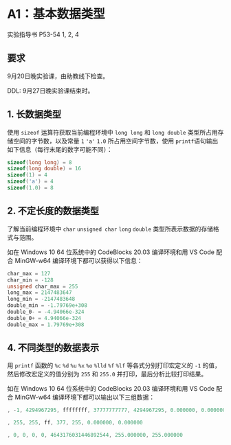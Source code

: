 # A1：基本数据类型

实验指导书 P53-54 1, 2, 4

## 要求

9月20日晚实验课，由助教线下检查。

DDL: 9月27日晚实验课结束时。

## 1. 长数据类型

使用 `sizeof` 运算符获取当前编程环境中 `long long` 和 `long double` 类型所占用存储空间的字节数，以及常量 `1` `'a'` `1.0` 所占用空间字节数，使用 `printf`语句输出如下信息（每行末尾的数字可能不同）：

```c
sizeof(long long) = 8
sizeof(long double) = 16
sizeof(1) = 4
sizeof('a') = 4
sizeof(1.0) = 8
```

## 2. 不定长度的数据类型

了解当前编程环境中 `char` `unsigned char` `long` `double` 类型所表示数据的存储格式与范围。

如在 Windows 10 64 位系统中的 CodeBlocks 20.03 编译环境和用 VS Code 配合 MinGW-w64 编译环境下都可以获得以下信息：

```c
char_max = 127
char_min = -128
unsigned char_max = 255
long_max = 2147483647
long_min = -2147483648
double_min = -1.79769e+308
double_0- = -4.94066e-324
double_0+ = 4.94066e-324
double_max = 1.79769e+308
```

## 4. 不同类型的数据表示

用 `printf` 函数的 `%c` `%d` `%u` `%x` `%o` `%lld` `%f` `%lf` 等各式分别打印宏定义的 `-1` 的值，然后修改宏定义的值分别为 `255` 和 `255.0` 并打印，最后分析比较打印结果。

如在 Windows 10 64 位系统中的 CodeBlocks 20.03 编译环境和用 VS Code 配合 MinGW-w64 编译环境下都可以输出以下三组数据：

```c
, -1, 4294967295, ffffffff, 37777777777, 4294967295, 0.000000, 0.000000
```

```c
, 255, 255, ff, 377, 255, 0.000000, 0.000000
```

```c
, 0, 0, 0, 0, 4643176031446892544, 255.000000, 255.000000
```